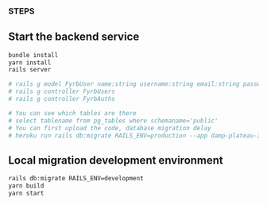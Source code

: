 ### STEPS

## Start the backend service
```bash
bundle install
yarn install
rails server

# rails g model FyrbUser name:string username:string email:string password_digest:string
# rails g controller FyrbUsers
# rails g controller FyrbAuths

# You can see which tables are there
# select tablename from pg_tables where schemaname='public'
# You can first upload the code, database migration delay
# heroku run rails db:migrate RAILS_ENV=production --app damp-plateau-39759

```

## Local migration development environment
```bash
rails db:migrate RAILS_ENV=development
yarn build
yarn start

```
